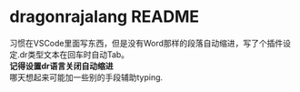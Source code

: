 # dragonrajalang README

习惯在VSCode里面写东西，但是没有Word那样的段落自动缩进，写了个插件设定.dr类型文本在回车时自动Tab。  
**记得设置dr语言关闭自动缩进**  
哪天想起来可能加一些别的手段辅助typing.